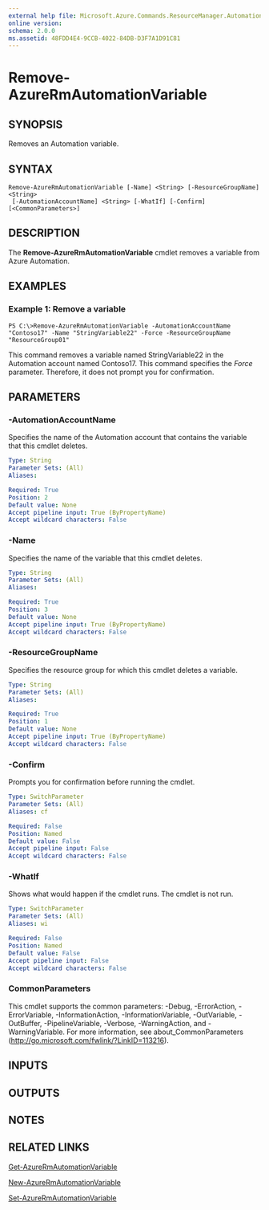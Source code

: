 ```yaml
---
external help file: Microsoft.Azure.Commands.ResourceManager.Automation.dll-Help.xml
online version: 
schema: 2.0.0
ms.assetid: 48FDD4E4-9CCB-4022-84DB-D3F7A1D91C81
---
```


# Remove-AzureRmAutomationVariable

## SYNOPSIS
Removes an Automation variable.

## SYNTAX

```
Remove-AzureRmAutomationVariable [-Name] <String> [-ResourceGroupName] <String>
 [-AutomationAccountName] <String> [-WhatIf] [-Confirm] [<CommonParameters>]
```

## DESCRIPTION
The **Remove-AzureRmAutomationVariable** cmdlet removes a variable from Azure Automation.

## EXAMPLES

### Example 1: Remove a variable
```
PS C:\>Remove-AzureRmAutomationVariable -AutomationAccountName "Contoso17" -Name "StringVariable22" -Force -ResourceGroupName "ResourceGroup01"
```

This command removes a variable named StringVariable22 in the Automation account named Contoso17.
This command specifies the *Force* parameter.
Therefore, it does not prompt you for confirmation.

## PARAMETERS

### -AutomationAccountName
Specifies the name of the Automation account that contains the variable that this cmdlet deletes.

```yaml
Type: String
Parameter Sets: (All)
Aliases: 

Required: True
Position: 2
Default value: None
Accept pipeline input: True (ByPropertyName)
Accept wildcard characters: False
```

### -Name
Specifies the name of the variable that this cmdlet deletes.

```yaml
Type: String
Parameter Sets: (All)
Aliases: 

Required: True
Position: 3
Default value: None
Accept pipeline input: True (ByPropertyName)
Accept wildcard characters: False
```

### -ResourceGroupName
Specifies the resource group for which this cmdlet deletes a variable.

```yaml
Type: String
Parameter Sets: (All)
Aliases: 

Required: True
Position: 1
Default value: None
Accept pipeline input: True (ByPropertyName)
Accept wildcard characters: False
```

### -Confirm
Prompts you for confirmation before running the cmdlet.

```yaml
Type: SwitchParameter
Parameter Sets: (All)
Aliases: cf

Required: False
Position: Named
Default value: False
Accept pipeline input: False
Accept wildcard characters: False
```

### -WhatIf
Shows what would happen if the cmdlet runs.
The cmdlet is not run.

```yaml
Type: SwitchParameter
Parameter Sets: (All)
Aliases: wi

Required: False
Position: Named
Default value: False
Accept pipeline input: False
Accept wildcard characters: False
```

### CommonParameters
This cmdlet supports the common parameters: -Debug, -ErrorAction, -ErrorVariable, -InformationAction, -InformationVariable, -OutVariable, -OutBuffer, -PipelineVariable, -Verbose, -WarningAction, and -WarningVariable. For more information, see about_CommonParameters (http://go.microsoft.com/fwlink/?LinkID=113216).

## INPUTS

## OUTPUTS

## NOTES

## RELATED LINKS

[Get-AzureRmAutomationVariable](./Get-AzureRMAutomationVariable.md)

[New-AzureRmAutomationVariable](./New-AzureRMAutomationVariable.md)

[Set-AzureRmAutomationVariable](./Set-AzureRMAutomationVariable.md)


